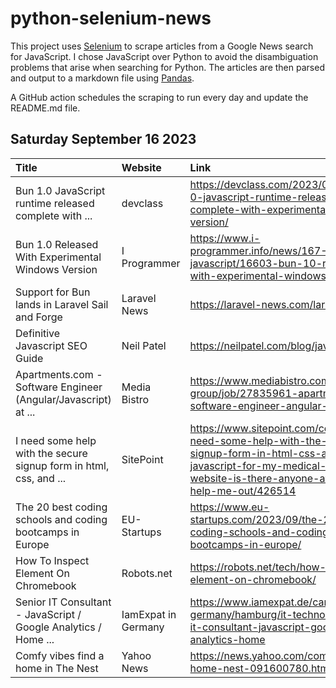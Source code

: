 # python-selenium-news

This project uses [Selenium](https://www.seleniumhq.org/) to scrape articles from a Google News search for JavaScript.
I chose JavaScript over Python to avoid the disambiguation problems that arise when searching for Python.
The articles are then parsed and output to a markdown file using [Pandas](https://pandas.pydata.org/).

A GitHub action schedules the scraping to run every day and update the README.md file.

## Saturday September 16 2023


| Title                                                              | Website             | Link                                                                                                                                                                                         |
|:-------------------------------------------------------------------|:--------------------|:---------------------------------------------------------------------------------------------------------------------------------------------------------------------------------------------|
| Bun 1.0 JavaScript runtime released complete with ...              | devclass            | https://devclass.com/2023/09/11/bun-1-0-javascript-runtime-released-complete-with-experimental-windows-version/                                                                              |
| Bun 1.0 Released With Experimental Windows Version                 | I Programmer        | https://www.i-programmer.info/news/167-javascript/16603-bun-10-released-with-experimental-windows-version.html                                                                               |
| Support for Bun lands in Laravel Sail and Forge                    | Laravel News        | https://laravel-news.com/laravel-sail-bun                                                                                                                                                    |
| Definitive Javascript SEO Guide                                    | Neil Patel          | https://neilpatel.com/blog/javascript-seo/                                                                                                                                                   |
| Apartments.com - Software Engineer (Angular/Javascript) at ...     | Media Bistro        | https://www.mediabistro.com/jobs/costar-group/job/27835961-apartments-com-software-engineer-angular-javascript                                                                               |
| I need some help with the secure signup form in html, css, and ... | SitePoint           | https://www.sitepoint.com/community/t/i-need-some-help-with-the-secure-signup-form-in-html-css-and-javascript-for-my-medical-billing-website-is-there-anyone-available-to-help-me-out/426514 |
| The 20 best coding schools and coding bootcamps in Europe          | EU-Startups         | https://www.eu-startups.com/2023/09/the-20-best-coding-schools-and-coding-bootcamps-in-europe/                                                                                               |
| How To Inspect Element On Chromebook                               | Robots.net          | https://robots.net/tech/how-to-inspect-element-on-chromebook/                                                                                                                                |
| Senior IT Consultant - JavaScript / Google Analytics / Home ...    | IamExpat in Germany | https://www.iamexpat.de/career/jobs-germany/hamburg/it-technology/senior-it-consultant-javascript-google-analytics-home                                                                      |
| Comfy vibes find a home in The Nest                                | Yahoo News          | https://news.yahoo.com/comfy-vibes-home-nest-091600780.html                                                                                                                                  |